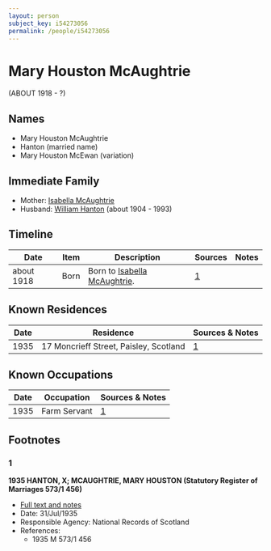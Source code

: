```yaml
---
layout: person
subject_key: i54273056
permalink: /people/i54273056
---
```


# Mary Houston McAughtrie
(ABOUT 1918 - ?)

## Names

* Mary Houston McAughtrie
* Hanton (married name)
* Mary Houston McEwan (variation)

## Immediate Family

* Mother: [Isabella McAughtrie](./@88003126@-isabella-mcaughtrie-b-d.md)
* Husband: [William Hanton](./@19187808@-william-hanton-b1904-d1993.md) (about 1904 - 1993)

## Timeline

Date | Item | Description | Sources | Notes
---|---|---|---|---
about 1918 | Born | Born to [Isabella McAughtrie](./@88003126@-isabella-mcaughtrie-b-d.md). | [1](#1) | 

## Known Residences

Date | Residence | Sources & Notes
---|---|---
1935 | 17 Moncrieff Street, Paisley, Scotland | [1](#1)

## Known Occupations

Date | Occupation | Sources & Notes
---|---|---
1935 | Farm Servant | [1](#1)

## Footnotes

### 1

**1935 HANTON, X; MCAUGHTRIE, MARY HOUSTON (Statutory Register of Marriages 573/1 456)**

* [Full text and notes](../sources/@20380977@-1935-hanton,-william;-mcaughtrie,-mary-houston-statutory-register-of-marriages-573-1-456-.md)
* Date: 31/Jul/1935
* Responsible Agency: National Records of Scotland
* References: 
  * 1935 M 573/1 456

